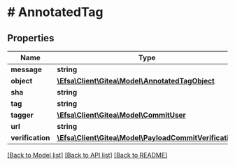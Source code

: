 # # AnnotatedTag

## Properties

Name | Type | Description | Notes
------------ | ------------- | ------------- | -------------
**message** | **string** |  | [optional]
**object** | [**\Efsa\Client\Gitea\Model\AnnotatedTagObject**](AnnotatedTagObject.md) |  | [optional]
**sha** | **string** |  | [optional]
**tag** | **string** |  | [optional]
**tagger** | [**\Efsa\Client\Gitea\Model\CommitUser**](CommitUser.md) |  | [optional]
**url** | **string** |  | [optional]
**verification** | [**\Efsa\Client\Gitea\Model\PayloadCommitVerification**](PayloadCommitVerification.md) |  | [optional]

[[Back to Model list]](../../README.md#models) [[Back to API list]](../../README.md#endpoints) [[Back to README]](../../README.md)
